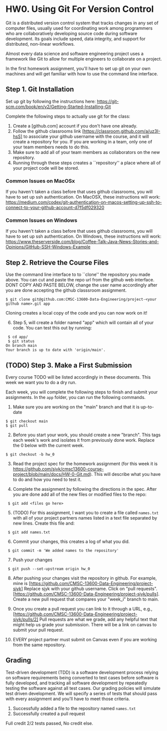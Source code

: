 # HW0. Using Git For Version Control
Git is a distributed version control system that tracks changes in any set of computer files, usually used for coordinating work among programmers who are collaboratively developing source code during software development. Its goals include speed, data integrity, and support for distributed, non-linear workflows.

Almost every data science and software engineering project uses a framework like Git to allow for multiple engineers to collaborate on a project.

In the first homework assignment, you'll have to set up git on your own machines and will get familiar with how to use the command line interface.

## Step 1. Git Installation
Set up git by following the instructions here: https://git-scm.com/book/en/v2/Getting-Started-Installing-Git

Complete the following steps to actually use git for the class:
1. Create a [github.com] account if you don't have one already.
2. Follow the github classrooms link [https://classroom.github.com/a/uz3I-hsS] to associate your github username with the course, and it will create a repository for you. If you are working in a team, only one of your team members needs to do this.
4. Make sure to add all of your team members as collaborators on the new repository.
5. Running through these steps creates a ``repository'' a place where all of your project code will be stored.

### Common Issues on MacOSx
If you haven't taken a class before that uses github classrooms, you will have to set up ssh authentication. On MacOSX, these instructions will work: https://medium.com/codex/git-authentication-on-macos-setting-up-ssh-to-connect-to-your-github-account-d7f5df029320

### Common Issues on Windows
If you haven't taken a class before that uses github classrooms, you will have to set up ssh authentication. On Windows, these instructions will work: https://www.theserverside.com/blog/Coffee-Talk-Java-News-Stories-and-Opinions/GitHub-SSH-Windows-Example

## Step 2. Retrieve the Course Files
Use the command line interface to to ``clone'' the 
repository you made above. You can cut and paste the repo url from the github web interface. DONT COPY AND PASTE BELOW, change the user name accordingly after you are done accepting the github classsroom assignment.
```
$ git clone git@github.com:CMSC-13600-Data-Engineering/project-<your github name>.git app
```
Cloning creates a local copy of the code and you can now work on it!

6. Step 5, will create a folder named "app" which will contain all of your code. You can test this out by running:
```
 $ cd app/
 $ git status
On branch main
Your branch is up to date with 'origin/main'.
```

## (TODO) Step 3. Make a First Submission
Every course TODO will be listed accordingly in these documents. This week we want you to do a dry run.

Each week, you will complete the following steps to finish and submit your assignments. In the `app` folder, you can run the following commands.

1. Make sure you are working on the "main" branch and that it is up-to-date
```
$ git checkout main
$ git pull
```
2. Before you start your work, you should create a new "branch". This tags each week's work and isolates it from previously done work. Replace the 0 below with the current week.
```
$ git checkout -b hw_0
```
3. Read the project spec for the homework assignment (for this week it is https://github.com/sjyk/cmsc13600-course-project/blob/main/docs/HW-0-Git.md). This will describe what you have to do and how you need to test it. 

4. Complete the assignment by following the directions in the spec. After you are done add all of the new files or modified files to the repo:
```
 $ git add <files go here>
```
5. (TODO) For this assignment, I want you to create a file called `names.txt` with all of your project partners names listed in a text file separated by new lines. Create this file and:
```
 $ git add names.txt
```
6. Commit your changes, this creates a log of what you did. 
```
 $ git commit -m 'We added names to the repository'
```
7. Push your changes
```
 $ git push --set-upstream origin hw_0
```
8. After pushing your changes visit the repository in github. For example, mine is [https://github.com/CMSC-13600-Data-Engineering/project-sjyk] Replace sjyk with your github username. Click on "pull requests". [https://github.com/CMSC-13600-Data-Engineering/project-sjyk/pulls]. Create a new pull request that compares your "week_i" branch to main.
   
9. Once you create a pull request you can link to it through a URL, e.g., [https://github.com/CMSC-13600-Data-Engineering/project-sjyk/pulls/2] Pull requests are what we grade, add any helpful text that might help us grade your submission. There will be a link on canvas to submit your pull request.

10. EVERY project partner must submit on Canvas even if you are working from the same repository.

## Grading
Test-driven development (TDD) is a software development process relying on software requirements being converted to test cases before software is fully developed, and tracking all software development by repeatedly testing the software against all test cases. Our grading policies will simulate test driven development. We will specify a series of tests that should pass with every assignment and you'll have to meet those criteria.

1. Successfully added a file to the repository named `names.txt`
2. Successfully created a pull request

Full credit 2/2 tests passed, No credit else.
